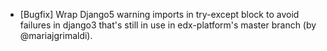 - [Bugfix] Wrap Django5 warning imports in try-except block to avoid failures in django3 that's still in use in edx-platform's master branch (by @mariajgrimaldi).
